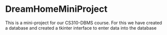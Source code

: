 # DreamHomeMiniProject
This is a mini-project for our CS310-DBMS course.
For this we have created a database and created a tkinter interface to enter data into the database
